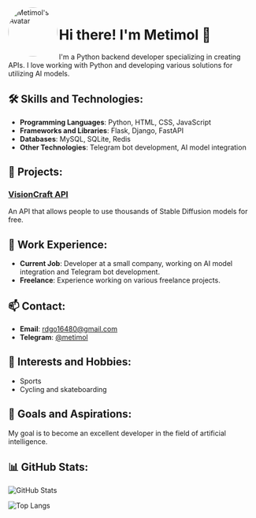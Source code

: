 <img src="https://i.imgur.com/RmZixAM.jpeg" alt="Metimol's Avatar" align="left" width="100" style="border-radius: 50%;" />

# Hi there! I'm Metimol 👋

I'm a Python backend developer specializing in creating APIs. I love working with Python and developing various solutions for utilizing AI models.

## 🛠️ Skills and Technologies:

- **Programming Languages**: Python, HTML, CSS, JavaScript
- **Frameworks and Libraries**: Flask, Django, FastAPI
- **Databases**: MySQL, SQLite, Redis
- **Other Technologies**: Telegram bot development, AI model integration

## 🚀 Projects:

### [VisionCraft API](https://github.com/VisionCraft-org/VisionCraft)
An API that allows people to use thousands of Stable Diffusion models for free.

## 💼 Work Experience:

- **Current Job**: Developer at a small company, working on AI model integration and Telegram bot development.
- **Freelance**: Experience working on various freelance projects.

## 📫 Contact:

- **Email**: rdgo16480@gmail.com
- **Telegram**: [@metimol](https://t.me/metimol)

## 🎨 Interests and Hobbies:

- Sports
- Cycling and skateboarding

## 🎯 Goals and Aspirations:

My goal is to become an excellent developer in the field of artificial intelligence.

## 📊 GitHub Stats:

![GitHub Stats](https://github-readme-stats.vercel.app/api?username=Metimol1&show_icons=true&theme=radical)

![Top Langs](https://github-readme-stats.vercel.app/api/top-langs/?username=Metimol1&layout=compact&theme=radical)

